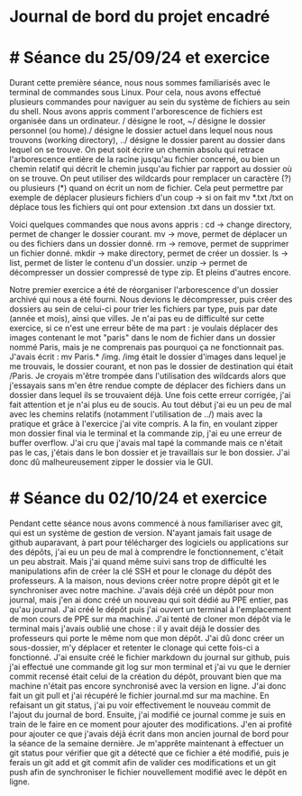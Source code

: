 # Journal de bord du projet encadré


# # Séance du 25/09/24 et exercice

Durant cette première séance, nous nous sommes familiarisés avec le terminal de commandes sous Linux. Pour cela, nous avons effectué plusieurs commandes pour naviguer au sein du système de fichiers au sein du shell. Nous avons appris comment l'arborescence de fichiers est organisée dans un ordinateur. / désigne le root, ~/ désigne le dossier personnel (ou home)./ désigne le dossier actuel dans lequel nous nous trouvons (working directory), ../ désigne le dossier parent au dossier dans lequel on se trouve. On peut soit écrire un chemin absolu qui retrace l'arborescence entière de la racine jusqu'au fichier concerné, ou bien un chemin relatif qui décrit le chemin jusqu'au fichier par rapport au dossier où on se trouve. On peut utiliser des wildcards pour remplacer un caractère (?) ou plusieurs (*) quand on écrit un nom de fichier. Cela peut permettre par exemple de déplacer plusieurs fichiers d'un coup -> si on fait mv *.txt /txt on déplace tous les fichiers qui ont pour extension .txt dans un dossier txt.

Voici quelques commandes que nous avons appris : cd -> change directory, permet de changer le dossier courant. mv -> move, permet de déplacer un ou des fichiers dans un dossier donné. rm -> remove, permet de supprimer un fichier donné. mkdir -> make directory, permet de créer un dossier. ls -> list, permet de lister le contenu d'un dossier. unzip -> permet de décompresser un dossier compressé de type zip. Et pleins d'autres encore.

Notre premier exercice a été de réorganiser l'arborescence d'un dossier archivé qui nous a été fourni. Nous devions le décompresser, puis créer des dossiers au sein de celui-ci pour trier les fichiers par type, puis par date (année et mois), ainsi que villes. Je n'ai pas eu de difficulté sur cette exercice, si ce n'est une erreur bête de ma part : je voulais déplacer des images contenant le mot "paris" dans le nom de fichier dans un dossier nommé Paris, mais je ne comprenais pas pourquoi ça ne fonctionnait pas. J'avais écrit : mv Paris.* /img. /img était le dossier d'images dans lequel je me trouvais, le dossier courant, et non pas le dossier de destination qui était /Paris. Je croyais m'être trompée dans l'utilisation des wildcards alors que j'essayais sans m'en être rendue compte de déplacer des fichiers dans un dossier dans lequel ils se trouvaient déjà. Une fois cette erreur corrigée, j'ai fait attention et je n'ai plus eu de soucis. Au tout début j'ai eu un peu de mal avec les chemins relatifs (notamment l'utilisation de ../) mais avec la pratique et grâce à l'exercice j'ai vite compris. A la fin, en voulant zipper mon dossier final via le terminal et la commande zip, j'ai eu une erreur de buffer overflow. J'ai cru que j'avais mal tapé la commande mais ce n'était pas le cas, j'étais dans le bon dossier et je travaillais sur le bon dossier. J'ai donc dû malheureusement zipper le dossier via le GUI.

# # Séance du 02/10/24 et exercice

Pendant cette séance nous avons commencé à nous familiariser avec git, qui est un système de gestion de version. N'ayant jamais fait usage de github auparavant, à part pour télécharger des logiciels ou applications sur des dépôts, j'ai eu un peu de mal à comprendre le fonctionnement, c'était un peu abstrait. Mais j'ai quand même suivi sans trop de difficulté les manipulations afin de créer la clé SSH et pour le clonage du dépôt des professeurs.
A la maison, nous devions créer notre propre dépôt git et le synchroniser avec notre machine. J'avais déjà créé un dépôt pour mon journal, mais j'en ai donc créé un nouveau qui soit dédié au PPE entier, pas qu'au journal. J'ai créé le dépôt puis j'ai ouvert un terminal à l'emplacement de mon cours de PPE sur ma machine. J'ai tenté de cloner mon dépôt via le terminal mais j'avais oublié une chose : il y avait déjà le dossier des professeurs qui porte le même nom que mon dépôt. J'ai dû donc créer un sous-dossier, m'y déplacer et retenter le clonage qui cette fois-ci a fonctionné. J'ai ensuite créé le fichier markdown du journal sur github, puis j'ai effectué une commande git log sur mon terminal et j'ai vu que le dernier commit recensé était celui de la création du dépôt, prouvant bien que ma machine n'était pas encore synchronisé avec la version en ligne. J'ai donc fait un git pull et j'ai récupéré le fichier journal.md sur ma machine. En refaisant un git status, j'ai pu voir effectivement le nouveau commit de l'ajout du journal de bord. Ensuite, j'ai modifié ce journal comme je suis en train de le faire en ce moment pour ajouter des modifications. J'en ai profité pour ajouter ce que j'avais déjà écrit dans mon ancien journal de bord pour la séance de la semaine dernière. Je m'apprête maintenant à effectuer un git status pour vérifier que git a détecté que ce fichier a été modifié, puis je ferais un git add et git commit afin de valider ces modifications et un git push afin de synchroniser le fichier nouvellement modifié avec le dépôt en ligne.
